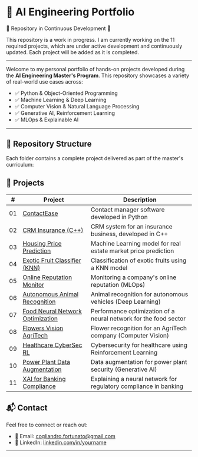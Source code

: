 # 🧠 AI Engineering Portfolio 

🚧 Repository in Continuous Development 🚧

This repository is a work in progress. I am currently working on the 11 required projects, which are under active development and continuously updated. Each project will be added as it is completed.

---

Welcome to my personal portfolio of hands-on projects developed during the **AI Engineering Master's Program**. This repository showcases a variety of real-world use cases across:

- ✅ Python & Object-Oriented Programming
- ✅ Machine Learning & Deep Learning
- ✅ Computer Vision & Natural Language Processing
- ✅ Generative AI, Reinforcement Learning
- ✅ MLOps & Explainable AI

---

## 📁 Repository Structure

Each folder contains a complete project delivered as part of the master's curriculum:

## 📂 Projects

| #  | Project                                              | Description                                                          |
|----|------------------------------------------------------|----------------------------------------------------------------------|
| 01 | [ContactEase](./01-contactease-python)               | Contact manager software developed in Python                         |
| 02 | [CRM Insurance (C++)](./02-crm-insurance-cpp)        | CRM system for an insurance business, developed in C++               |
| 03 | [Housing Price Prediction](./03-ml-housing-prediction)| Machine Learning model for real estate market price prediction       |
| 04 | [Exotic Fruit Classifier (KNN)](./04-exotic-fruit-classifier) | Classification of exotic fruits using a KNN model         |
| 05 | [Online Reputation Monitor](./05-mlops-reputation)   | Monitoring a company's online reputation (MLOps)                     |
| 06 | [Autonomous Animal Recognition](./06-dl-autonomous-vehicle) | Animal recognition for autonomous vehicles (Deep Learning)  |
| 07 | [Food Neural Network Optimization](./07-dl-pytorch-food)      | Performance optimization of a neural network for the food sector     |
| 08 | [Flowers Vision AgriTech](./08-cv-flower-recognition)         | Flower recognition for an AgriTech company (Computer Vision)         |
| 09 | [Healthcare CyberSec RL](./09-rl-cybersec-healthcare)         | Cybersecurity for healthcare using Reinforcement Learning            |
| 10 | [Power Plant Data Augmentation](./10-genai-powerplant)        | Data augmentation for power plant security (Generative AI)           |
| 11 | [XAI for Banking Compliance](./11-xai-banking-compliance)     | Explaining a neural network for regulatory compliance in banking     |


## 📬 Contact

Feel free to connect or reach out:

- 📧 Email: cogliandro.fortunato@gmail.com
- 🔗 LinkedIn: [linkedin.com/in/yourname](https://linkedin.com/in/yourname)  
---



